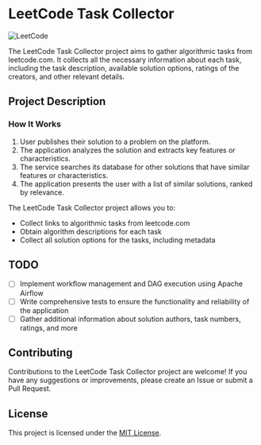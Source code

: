 # LeetCode Task Collector

![LeetCode](https://leetcode.com/static/images/LeetCode_logo.png)

The LeetCode Task Collector project aims to gather algorithmic tasks from leetcode.com. It collects all the necessary information about each task, including the task description, available solution options, ratings of the creators, and other relevant details.

## Project Description

### How It Works

1. User publishes their solution to a problem on the platform.
2. The application analyzes the solution and extracts key features or characteristics.
3. The service searches its database for other solutions that have similar features or characteristics.
4. The application presents the user with a list of similar solutions, ranked by relevance.

The LeetCode Task Collector project allows you to:
- Collect links to algorithmic tasks from leetcode.com
- Obtain algorithm descriptions for each task
- Collect all solution options for the tasks, including metadata

## TODO
- [ ] Implement workflow management and DAG execution using Apache Airflow
- [ ] Write comprehensive tests to ensure the functionality and reliability of the application
- [ ] Gather additional information about solution authors, task numbers, ratings, and more

## Contributing

Contributions to the LeetCode Task Collector project are welcome! If you have any suggestions or improvements, please create an Issue or submit a Pull Request.

## License

This project is licensed under the [MIT License](LICENSE).

